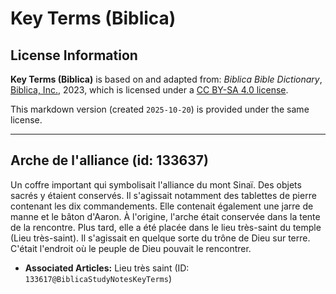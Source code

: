 # Key Terms (Biblica)

## License Information

**Key Terms (Biblica)** is based on and adapted from: _Biblica Bible Dictionary_, [Biblica, Inc.](https://www.biblica.com/), 2023, which is licensed under a [CC BY-SA 4.0 license](https://creativecommons.org/licenses/by-sa/4.0/legalcode.en).

This markdown version (created `2025-10-20`) is provided under the same license.



--------------------------------

## Arche de l'alliance (id: 133637)

Un coffre important qui symbolisait l'alliance du mont Sinaï. Des objets sacrés y étaient conservés. Il s'agissait notamment des tablettes de pierre contenant les dix commandements. Elle contenait également une jarre de manne et le bâton d'Aaron. À l'origine, l'arche était conservée dans la tente de la rencontre. Plus tard, elle a été placée dans le lieu très\-saint du temple (Lieu très\-saint). Il s'agissait en quelque sorte du trône de Dieu sur terre. C'était l'endroit où le peuple de Dieu pouvait le rencontrer.

* **Associated Articles:** Lieu très saint (ID: `133617@BiblicaStudyNotesKeyTerms`)

